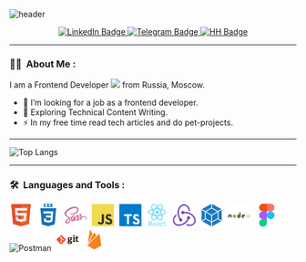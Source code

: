 ![header](https://capsule-render.vercel.app/api?type=waving&color=gradient&height=256&section=header&text=Hello%20World!&fontSize=75&animation=fadeIn&fontAlignY=38&desc=I'm%20Marat.%20Welcome%20to%20my%20GitHub%20profile!&descAlignY=51&descAlign=62)

<div id="badges" align="center">
    <a href="https://www.linkedin.com/in/marat-shakirov-7bb02423a/">
      <img src="https://img.shields.io/badge/LinkedIn-blue?style=for-the-badge&logo=linkedin&logoColor=white" alt="LinkedIn Badge">
    </a>
    <a href="https://tlgg.ru/marat_20">
      <img src="https://img.shields.io/badge/Telegram-blue?style=for-the-badge&logo=telegram&logoColor=white" alt="Telegram Badge">
    </a>
    <a href="https://hh.ru/resume/929cf2e7ff05c82e140039ed1f36426f69734e">
      <img src="https://img.shields.io/badge/headhunter-red?style=for-the-badge&logo=headhunter&logoColor=white" alt="HH Badge">
    </a>
</div>

---

### :man_technologist: &nbsp;About Me :

I am a Frontend Developer <img src="https://media.giphy.com/media/WUlplcMpOCEmTGBtBW/giphy.gif" width="30"> from Russia, Moscow.

- 🔭 I’m looking for a job as a frontend developer.
- 🌱 Exploring Technical Content Writing.
- ⚡ In my free time read tech articles and do pet-projects.

---

![Top Langs](https://github-readme-stats.vercel.app/api/top-langs/?username=Marat20&layout=compact)

---

### 🛠 &nbsp;Languages and Tools :

<div>
    <img src="https://github.com/devicons/devicon/blob/master/icons/html5/html5-original.svg" title="HTML5" alt="HTML" width="40" height="40"/>&nbsp;
    <img src="https://github.com/devicons/devicon/blob/master/icons/css3/css3-plain-wordmark.svg"  title="CSS3" alt="CSS" width="40" height="40"/>&nbsp;
    <img src="https://github.com/devicons/devicon/blob/master/icons/sass/sass-original.svg" title="Sass" **alt="Sass" width="40" height="40"/>&nbsp;
    <img src="https://github.com/devicons/devicon/blob/master/icons/javascript/javascript-original.svg" title="JavaScript" alt="JavaScript" width="40" height="40"/>&nbsp;
     <img src="https://github.com/devicons/devicon/blob/master/icons/typescript/typescript-plain.svg" title="TypeScript" **alt="TS" width="40" height="40"/>&nbsp;
    <img src="https://github.com/devicons/devicon/blob/master/icons/react/react-original-wordmark.svg" title="React" alt="React" width="40" height="40"/>&nbsp;
    <img src="https://github.com/devicons/devicon/blob/master/icons/redux/redux-original.svg" title="Redux" alt="Redux " width="40" height="40"/>&nbsp; 
    <img src="https://github.com/devicons/devicon/blob/master/icons/webpack/webpack-plain.svg" title="Webpack" alt="Webpack" width="40" height="40"/>&nbsp;
    <img src="https://github.com/devicons/devicon/blob/master/icons/nodejs/nodejs-original-wordmark.svg" title="NodeJS" alt="NodeJS" width="40" height="40"/>&nbsp;
    <img src="https://github.com/devicons/devicon/blob/master/icons/figma/figma-original.svg" title="Figma" alt="Figma" width="40" height="40"/>&nbsp;
    <img src="https://www.vectorlogo.zone/logos/getpostman/getpostman-icon.svg" title="Postman"  alt="Postman" width="40" height="40"/>&nbsp;
    <img src="https://github.com/devicons/devicon/blob/master/icons/git/git-original-wordmark.svg" title="Git" **alt="Git" width="40" height="40"/>&nbsp;
    <img src="https://github.com/devicons/devicon/blob/master/icons/firebase/firebase-plain.svg" title="Firebase" **alt="FB" width="40" height="40"/>&nbsp;
    
</div>
